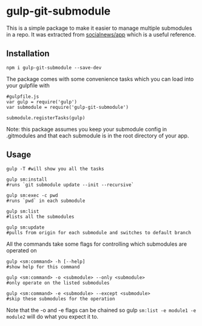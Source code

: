 # gulp-git-submodule

This is a simple package to make it easier to manage multiple submodules in a repo. It was extracted from [socialnews/app](https://github.com/socialnews/app) which is a useful reference.

## Installation
```
npm i gulp-git-submodule --save-dev
```

The package comes with some convenience tasks which you can load into your gulpfile with
```
#gulpfile.js
var gulp = require('gulp')
var submodule = require('gulp-git-submodule')

submodule.registerTasks(gulp)
```

Note: this package assumes you keep your submodule config in .gitmodules and that each submodule is in the root directory of your app.

## Usage
```
gulp -T #will show you all the tasks

gulp sm:install 
#runs `git submodule update --init --recursive`

gulp sm:exec -c pwd 
#runs `pwd` in each submodule

gulp sm:list 
#lists all the submodules

gulp sm:update 
#pulls from origin for each submodule and switches to default branch
```

All the commands take some flags for controlling which submodules are operated on

```
gulp <sm:command> -h [--help] 
#show help for this command

gulp <sm:command> -o <submodule> --only <submodule> 
#only operate on the listed submodules

gulp <sm:command> -e <submodule> --except <submodule> 
#skip these submodules for the operation
```

Note that the -o and -e flags can be chained so gulp `sm:list -e module1 -e module2` will do what you expect it to.




